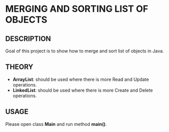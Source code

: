 MERGING AND SORTING LIST OF OBJECTS
====================================


DESCRIPTION
-----------

Goal of this project is to show how to merge and sort list of objects in Java.


THEORY
------

* **ArrayList**: should be used where there is more Read and Update operations.
* **LinkedList**: should be used where there is more Create and Delete operations.


USAGE
-----

Please open class **Main** and run method **main()**.